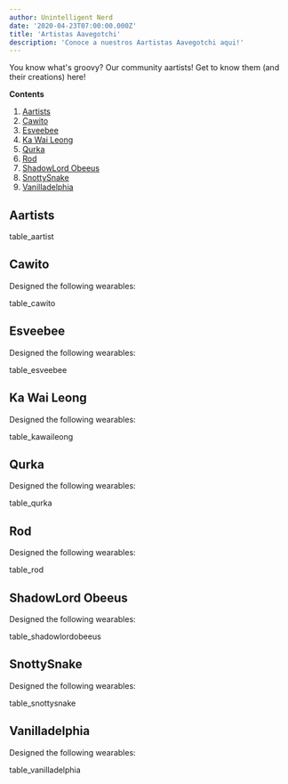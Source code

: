 ```yaml
---
author: Unintelligent Nerd
date: '2020-04-23T07:00:00.000Z'
title: 'Artistas Aavegotchi'
description: 'Conoce a nuestros Aartistas Aavegotchi aqui!'
---
```


You know what's groovy? Our community aartists! Get to know them (and their creations) here!

<div class="contentsBox">

**Contents**

<ol>
<li><a href=#aartists>Aartists</a></li>
<li><a href=#cawito>Cawito</a></li>
<li><a href=#esveebee>Esveebee</a></li>
<li><a href=#ka-wai-leong>Ka Wai Leong</a></li>
<li><a href=#qurka>Qurka</a></li>
<li><a href=#rod>Rod</a></li>
<li><a href=#shadowlord-obeeus>ShadowLord Obeeus</a></li>
<li><a href=#snottysnake>SnottySnake</a></li>
<li><a href=#vanilladelphia>Vanilladelphia</a></li>
</ol>

</div>

## Aartists

table_aartist

## Cawito

Designed the following wearables:

table_cawito

## Esveebee

Designed the following wearables:

table_esveebee

## Ka Wai Leong

Designed the following wearables:

table_kawaileong

## Qurka

Designed the following wearables:

table_qurka

## Rod

Designed the following wearables:

table_rod

## ShadowLord Obeeus

Designed the following wearables:

table_shadowlordobeeus

## SnottySnake

Designed the following wearables:

table_snottysnake

## Vanilladelphia

Designed the following wearables:

table_vanilladelphia